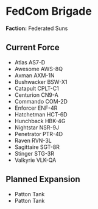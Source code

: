 # FedCom Brigade
**Faction:** Federated Suns
## Current Force
- Atlas AS7-D
- Awesome AWS-8Q
- Axman AXM-1N
- Bushwacker BSW-X1
- Catapult CPLT-C1
- Centurion CN9-A
- Commando COM-2D
- Enforcer ENF-4R
- Hatchetman HCT-6D
- Hunchback HBK-4G
- Nightstar NSR-9J
- Penetrator PTR-4D
- Raven RVN-3L
- Sagittaire SGT-8R
- Stinger STG-3R
- Valkyrie VLK-QA
## Planned Expansion
- Patton Tank
- Patton Tank
